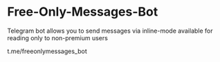 # Free-Only-Messages-Bot

Telegram bot allows you to send messages via inline-mode available for reading only to non-premium users

t.me/freeonlymessages_bot 
